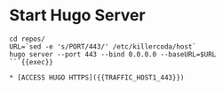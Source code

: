 # Start Hugo Server
```
cd repos/
URL=`sed -e 's/PORT/443/' /etc/killercoda/host`
hugo server --port 443 --bind 0.0.0.0 --baseURL=$URL
```{{exec}}

* [ACCESS HUGO HTTPS]({{TRAFFIC_HOST1_443}})
